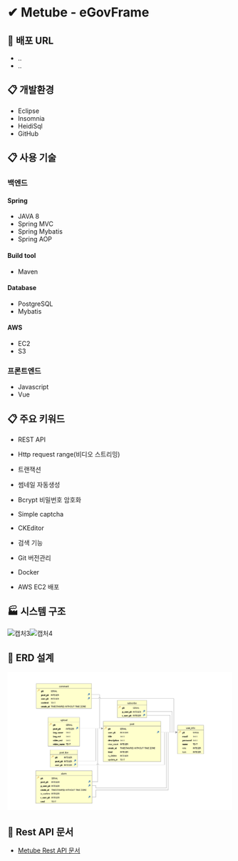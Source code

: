 # ✔ Metube - eGovFrame

## :link: 배포 URL
* ..
* ..

## :clipboard: 개발환경
* Eclipse
* Insomnia
* HeidiSql
* GitHub

## :clipboard: 사용 기술
### 백엔드
#### Spring
* JAVA 8
* Spring MVC
* Spring Mybatis
* Spring AOP

#### Build tool
* Maven

#### Database
* PostgreSQL
* Mybatis

#### AWS
* EC2
* S3

### 프론트엔드
* Javascript
* Vue

## :clipboard: 주요 키워드
* REST API
* Http request range(비디오 스트리밍)
* 트랜잭션
* 썸네일 자동생성
* Bcrypt 비밀번호 암호화
* Simple captcha
* CKEditor
* 검색 기능

* Git 버전관리
* Docker
* AWS EC2 배포

## :factory: 시스템 구조
<img width="1000" alt="캡처3" src="https://user-images.githubusercontent.com/40568894/99797317-6246b800-2b72-11eb-81ac-ff7a2cfad5ce.PNG"><img width="1000" alt="캡처4" src="https://user-images.githubusercontent.com/40568894/99797327-64a91200-2b72-11eb-953d-84c85872b15c.PNG">

## :link: ERD 설계
![Metube ERD](erd.PNG)

## :link: Rest API 문서
* [Metube Rest API 문서](https://github.com/didrlgus/springboot-shoppingmall/issues/58)
